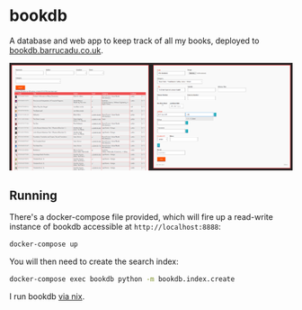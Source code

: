 bookdb
======

A database and web app to keep track of all my books, deployed to [bookdb.barrucadu.co.uk](https://bookdb.barrucadu.co.uk/search).

![bookdb](bookdb.png)

## Running

There's a docker-compose file provided, which will fire up a read-write instance
of bookdb accessible at `http://localhost:8888`:

```bash
docker-compose up
```

You will then need to create the search index:

```bash
docker-compose exec bookdb python -m bookdb.index.create
```

I run bookdb [via nix](https://github.com/barrucadu/nixfiles/blob/master/shared/bookdb/default.nix).
